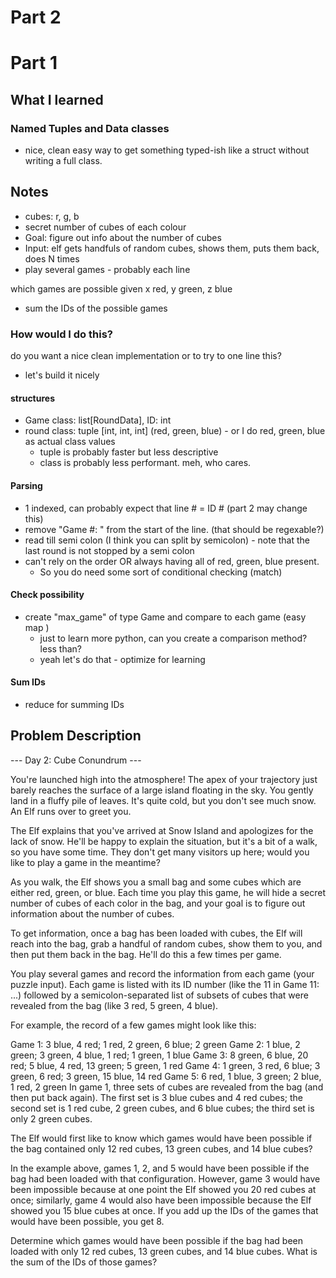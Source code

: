 # Part 2


# Part 1

## What I learned

### Named Tuples and Data classes
- nice, clean easy way to get something typed-ish like a struct without writing a full class.

## Notes

- cubes: r, g, b
- secret number of cubes of each colour
- Goal: figure out info about the number of cubes
- Input: elf gets handfuls of random cubes, shows them, puts them back, does N times
- play several games - probably each line

which games are possible given x red, y green, z blue
- sum the IDs of the possible games




### How would I do this?

do you want a nice clean implementation or to try to one line this?
- let's build it nicely

#### structures

- Game class: list[RoundData], ID: int
- round class: tuple [int, int, int] (red, green, blue) - or I do red, green, blue as actual class values
    - tuple is probably faster but less descriptive
    - class is probably less performant. meh, who cares.

#### Parsing

- 1 indexed, can probably expect that line # = ID # (part 2 may change this)
- remove "Game #: " from the start of the line. (that should be regexable?)
- read till semi colon (I think you can split by semicolon) - note that the last round is not stopped by a semi colon
- can't rely on the order OR always having all of red, green, blue present. 
    - So you do need some sort of conditional checking (match)

#### Check possibility

- create "max_game" of type Game and compare to each game (easy map )
    - just to learn more python, can you create a comparison method? less than?
    - yeah let's do that - optimize for learning

#### Sum IDs

- reduce for summing IDs




## Problem Description
--- Day 2: Cube Conundrum ---

You're launched high into the atmosphere! The apex of your trajectory just barely reaches the surface of a large island floating in the sky. You gently land in a fluffy pile of leaves. It's quite cold, but you don't see much snow. An Elf runs over to greet you.

The Elf explains that you've arrived at Snow Island and apologizes for the lack of snow. He'll be happy to explain the situation, but it's a bit of a walk, so you have some time. They don't get many visitors up here; would you like to play a game in the meantime?

As you walk, the Elf shows you a small bag and some cubes which are either red, green, or blue. Each time you play this game, he will hide a secret number of cubes of each color in the bag, and your goal is to figure out information about the number of cubes.

To get information, once a bag has been loaded with cubes, the Elf will reach into the bag, grab a handful of random cubes, show them to you, and then put them back in the bag. He'll do this a few times per game.

You play several games and record the information from each game (your puzzle input). Each game is listed with its ID number (like the 11 in Game 11: ...) followed by a semicolon-separated list of subsets of cubes that were revealed from the bag (like 3 red, 5 green, 4 blue).

For example, the record of a few games might look like this:

Game 1: 3 blue, 4 red; 1 red, 2 green, 6 blue; 2 green
Game 2: 1 blue, 2 green; 3 green, 4 blue, 1 red; 1 green, 1 blue
Game 3: 8 green, 6 blue, 20 red; 5 blue, 4 red, 13 green; 5 green, 1 red
Game 4: 1 green, 3 red, 6 blue; 3 green, 6 red; 3 green, 15 blue, 14 red
Game 5: 6 red, 1 blue, 3 green; 2 blue, 1 red, 2 green
In game 1, three sets of cubes are revealed from the bag (and then put back again). The first set is 3 blue cubes and 4 red cubes; the second set is 1 red cube, 2 green cubes, and 6 blue cubes; the third set is only 2 green cubes.

The Elf would first like to know which games would have been possible if the bag contained only 12 red cubes, 13 green cubes, and 14 blue cubes?

In the example above, games 1, 2, and 5 would have been possible if the bag had been loaded with that configuration. However, game 3 would have been impossible because at one point the Elf showed you 20 red cubes at once; similarly, game 4 would also have been impossible because the Elf showed you 15 blue cubes at once. If you add up the IDs of the games that would have been possible, you get 8.

Determine which games would have been possible if the bag had been loaded with only 12 red cubes, 13 green cubes, and 14 blue cubes. What is the sum of the IDs of those games?


